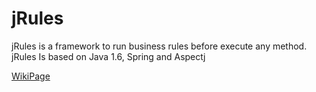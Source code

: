 # jRules
jRules is a framework to run business rules before execute any method. jRules Is based on Java 1.6, Spring and Aspectj



[WikiPage](https://github.com/joeldelvalle/jRules/wiki)
